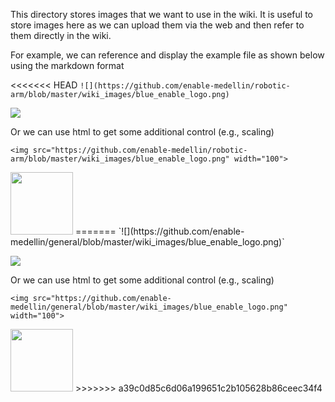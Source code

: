This directory stores images that we want to use in the wiki.  It is useful to store images here as we can upload them via the web and then refer to them directly in the wiki.

For example, we can reference and display the example file as shown below using the markdown format

<<<<<<< HEAD
`![](https://github.com/enable-medellin/robotic-arm/blob/master/wiki_images/blue_enable_logo.png)`

![](https://github.com/enable-medellin/robotic-arm/blob/master/wiki_images/blue_enable_logo.png)

Or we can use html to get some additional control (e.g., scaling)

`<img src="https://github.com/enable-medellin/robotic-arm/blob/master/wiki_images/blue_enable_logo.png" width="100">`

<img src="https://github.com/enable-medellin/robotic-arm/blob/master/wiki_images/blue_enable_logo.png" width="100">
=======
`![](https://github.com/enable-medellin/general/blob/master/wiki_images/blue_enable_logo.png)`

![](https://github.com/enable-medellin/general/blob/master/wiki_images/blue_enable_logo.png)

Or we can use html to get some additional control (e.g., scaling)

`<img src="https://github.com/enable-medellin/general/blob/master/wiki_images/blue_enable_logo.png" width="100">`

<img src="https://github.com/enable-medellin/general/blob/master/wiki_images/blue_enable_logo.png" width="100">
>>>>>>> a39c0d85c6d06a199651c2b105628b86ceec34f4
